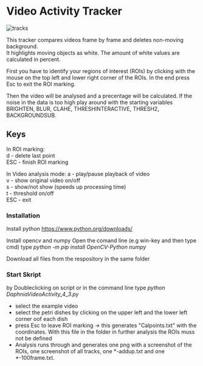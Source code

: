 # Video Activity Tracker  
![tracks](https://github.com/user-attachments/assets/46f2e7f3-ba65-4297-94ba-51e361eb4674)

This tracker compares videos frame by frame and deletes non-moving background.   
It highlights moving objects as white. The amount of white values are calculated in
percent.

First you have to identify your regions of interest (ROIs) by clicking with the
mouse on the top left and lower right corner of the ROIs. In the end press Esc
to exit the ROI marking.

Then the video will be analysed and a precentage will be calculated. If the noise
in the data is too high play around with the starting variables BRIGHTEN, BLUR, CLAHE,
THRESHINTERACTIVE, THRESH2, BACKGROUNDSUB.


Keys  
----  
In ROI marking:  
d - delete last point  
ESC - finish ROI marking  
  
In Video analysis mode:
a - play/pause playback of video  
v - show original video on/off  
s - show/not show (speeds up processing time)  
t - threshold on/off  
ESC - exit  

### Installation  
Install python
https://www.python.org/downloads/

Install opencv and numpy
Open the comand line (e.g win-key and then type cmd)
type *python -m pip install OpenCV-Python numpy*

Download all files from the respository in the same folder

### Start Skript 
by Doubleclicking on script or in the command line type *python DaphniaVideoActivity_4_3.py*
- select the example video
- select the petri dishes by clicking on the upper left and the lower left corner oof each dish
- press Esc to leave ROI marking -> this generates "Calpoints.txt" with the coordinates. With this file in the folder in further analysis the ROIs muss not be defined
- Analysis runs through and generates one png with a screenshot of the ROIs, one screenshot of all tracks, one *-addup.txt and one *-100frame.txt. 

